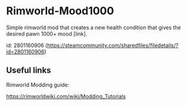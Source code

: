 # Rimworld-Mood1000

Simple rimworld mod that creates a new health condition that gives the desired pawn 1000+ mood [link].

id: 2801160906 (https://steamcommunity.com/sharedfiles/filedetails/?id=2801160906)

## Useful links

Rimworld Modding guide:

https://rimworldwiki.com/wiki/Modding_Tutorials
